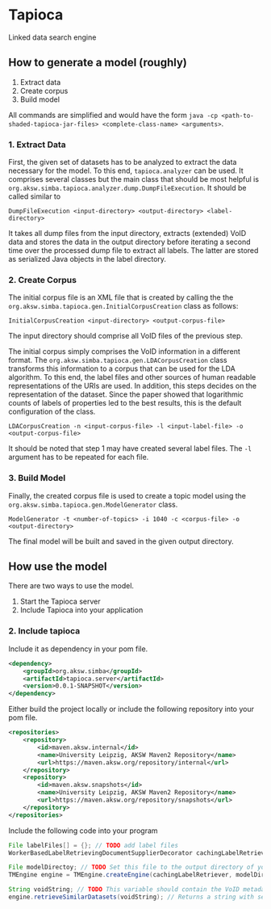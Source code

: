 # Tapioca
Linked data search engine

## How to generate a model (roughly)

1. Extract data
2. Create corpus
3. Build model

All commands are simplified and would have the form `java -cp <path-to-shaded-tapioca-jar-files> <complete-class-name> <arguments>`. 

### 1. Extract Data

First, the given set of datasets has to be analyzed to extract the data necessary for the model. To this end, `tapioca.analyzer` can be used. It comprises several classes but the main class that should be most helpful is `org.aksw.simba.tapioca.analyzer.dump.DumpFileExecution`. It should be called similar to

```
DumpFileExecution <input-directory> <output-directory> <label-directory>
```
It takes all dump files from the input directory, extracts (extended) VoID data and stores the data in the output directory before iterating a second time over the processed dump file to extract all labels. The latter are stored as serialized Java objects in the label directory.

### 2. Create Corpus

The initial corpus file is an XML file that is created by calling the the `org.aksw.simba.tapioca.gen.InitialCorpusCreation` class as follows:

```
InitialCorpusCreation <input-directory> <output-corpus-file>
```
The input directory should comprise all VoID files of the previous step.

The initial corpus simply comprises the VoID information in a different format. The `org.aksw.simba.tapioca.gen.LDACorpusCreation` class transforms this information to a corpus that can be used for the LDA algorithm. To this end, the label files and other sources of human readable representations of the URIs are used. In addition, this steps decides on the representation of the dataset. Since the paper showed that logarithmic counts of labels of properties led to the best results, this is the default configuration of the class.

```
LDACorpusCreation -n <input-corpus-file> -l <input-label-file> -o <output-corpus-file>
```
It should be noted that step 1 may have created several label files. The `-l` argument has to be repeated for each file. 

### 3. Build Model

Finally, the created corpus file is used to create a topic model using the `org.aksw.simba.tapioca.gen.ModelGenerator` class.

```
ModelGenerator -t <number-of-topics> -i 1040 -c <corpus-file> -o <output-directory>
```
The final model will be built and saved in the given output directory.

## How use the model

There are two ways to use the model.

1. Start the Tapioca server
2. Include Tapioca into your application

### 2. Include tapioca

Include it as dependency in your pom file.

```xml
<dependency>
    <groupId>org.aksw.simba</groupId>
    <artifactId>tapioca.server</artifactId>
    <version>0.0.1-SNAPSHOT</version>
</dependency>
```
Either build the project locally or include the following repository into your pom file.

```xml
<repositories>
    <repository>
        <id>maven.aksw.internal</id>
        <name>University Leipzig, AKSW Maven2 Repository</name>
        <url>https://maven.aksw.org/repository/internal</url>
    </repository>
    <repository>
        <id>maven.aksw.snapshots</id>
        <name>University Leipzig, AKSW Maven2 Repository</name>
        <url>https://maven.aksw.org/repository/snapshots</url>
    </repository>
</repositories>
```

Include the following code into your program

```java
File labelFiles[] = {}; // TODO add label files
WorkerBasedLabelRetrievingDocumentSupplierDecorator cachingLabelRetriever = new WorkerBasedLabelRetrievingDocumentSupplierDecorator(null, null, labelFiles, false);

File modelDirectoy; // TODO Set this file to the output directory of your model built step above
TMEngine engine = TMEngine.createEngine(cachingLabelRetriever, modelDirectoy, null, UriUsage.PROPERTIES, WordOccurence.LOG);

String voidString; // TODO This variable should contain the VoID metadata of the dataset for that link candidates should be retrieved.
engine.retrieveSimilarDatasets(voidString); // Returns a string with search results
```